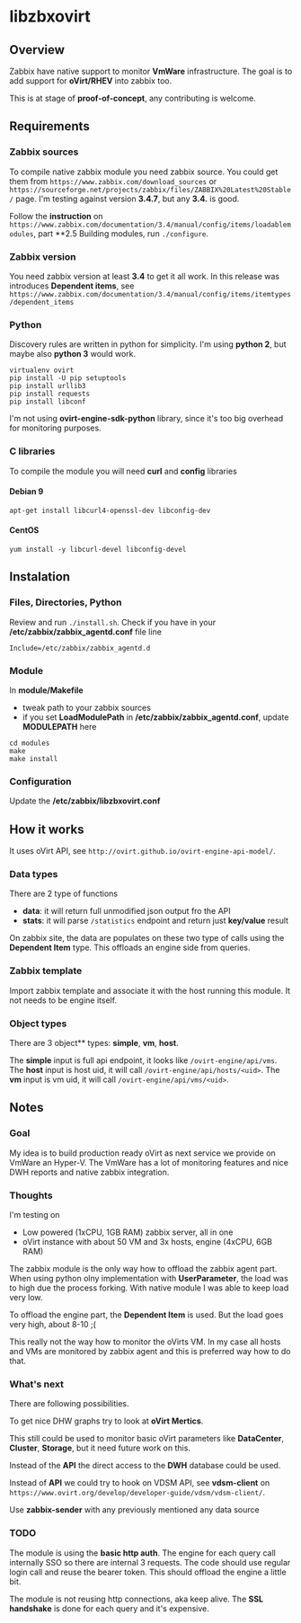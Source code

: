 # libzbxovirt

## Overview
Zabbix have native support to monitor **VmWare** infrastructure. The goal is to add support for **oVirt/RHEV** into zabbix too.

This is at stage of **proof-of-concept**, any contributing is welcome.

## Requirements

### Zabbix sources

To compile native zabbix module you need zabbix source. You could get them from `https://www.zabbix.com/download_sources` or `https://sourceforge.net/projects/zabbix/files/ZABBIX%20Latest%20Stable/` page. I'm testing against version **3.4.7**, but any **3.4.** is good.

Follow the **instruction** on `https://www.zabbix.com/documentation/3.4/manual/config/items/loadablemodules`, part **2.5  Building modules, run `./configure`.


### Zabbix version
You need zabbix version at least **3.4** to get it all work. In this release was introduces **Dependent items**, see `https://www.zabbix.com/documentation/3.4/manual/config/items/itemtypes/dependent_items`

### Python
Discovery rules are written in python for simplicity. I'm using **python 2**, but maybe also **python 3** would work.

```
virtualenv ovirt
pip install -U pip setuptools
pip install urllib3
pip install requests
pip install libconf
```
I'm not using **ovirt-engine-sdk-python** library, since it's too big overhead for monitoring purposes.

### C libraries

To compile the module you will need **curl** and **config** libraries

#### Debian 9
```
apt-get install libcurl4-openssl-dev libconfig-dev
```
#### CentOS
```
yum install -y libcurl-devel libconfig-devel
```

## Instalation

### Files, Directories, Python
Review and run `./install.sh`. Check if you have in your **/etc/zabbix/zabbix_agentd.conf** file line

    Include=/etc/zabbix/zabbix_agentd.d
   
### Module 
In **module/Makefile** 

- tweak path to your zabbix sources
- if you set **LoadModulePath** in **/etc/zabbix/zabbix_agentd.conf**, update **MODULEPATH** here

```
cd modules
make
make install
```

### Configuration
Update the **/etc/zabbix/libzbxovirt.conf**

## How it works

It uses oVirt API, see `http://ovirt.github.io/ovirt-engine-api-model/`.

### Data types
There are 2 type of functions

- **data**: it will return full unmodified json output fro the API
- **stats**: it will parse `/statistics` endpoint and return just **key/value** result

On zabbix site, the data are populates on these two type of calls using the **Dependent Item** type. This offloads an engine side from queries.

### Zabbix template

Import zabbix template and associate it with the host running this module. It not needs to be engine itself.

### Object types
There are 3 object** types: **simple**, **vm**, **host**.

The **simple** input is full api endpoint, it looks like `/ovirt-engine/api/vms`.
The **host** input is host uid, it will call `/ovirt-engine/api/hosts/<uid>`.
The **vm** input is vm uid, it will call `/ovirt-engine/api/vms/<uid>`.

## Notes

### Goal
My idea is to build production ready oVirt as next service we provide on VmWare an Hyper-V. The VmWare has a lot of monitoring features and nice DWH reports and native zabbix integration.

### Thoughts
I'm testing on

-  Low powered (1xCPU, 1GB RAM) zabbix server, all in one
-  oVirt instance with about 50 VM and 3x hosts, engine (4xCPU, 6GB RAM)

The zabbix module is the only way how to offload the zabbix agent part. When using python olny implementation with **UserParameter**, the load was to high due the process forking.
With native module I was able to keep load very low.

To offload the engine part, the **Dependent Item** is used. But the load goes very high, about 8-10 ;(

This really not the way how to monitor the oVirts VM. In my case all hosts and VMs are monitored by zabbix agent and this is preferred way how to do that.

### What's next

There are following possibilities.

To get nice DHW graphs try to look at **oVirt Mertics**.

This still could be used to monitor basic oVirt parameters like **DataCenter**, **Cluster**, **Storage**, but it need future work on this.

Instead of the **API** the direct access to the **DWH** database could be used.

Instead of **API** we could try to hook on VDSM API, see **vdsm-client** on `https://www.ovirt.org/develop/developer-guide/vdsm/vdsm-client/`.

Use **zabbix-sender** with any previously mentioned any data source

### TODO
The module is using the **basic http auth**. The engine for each query call internally SSO so there are internal 3 requests. The code should use regular login call and reuse the bearer token. This should offload the engine a little bit.

The module is not reusing http connections, aka keep alive. The **SSL handshake** is done for each query and it's expensive.
